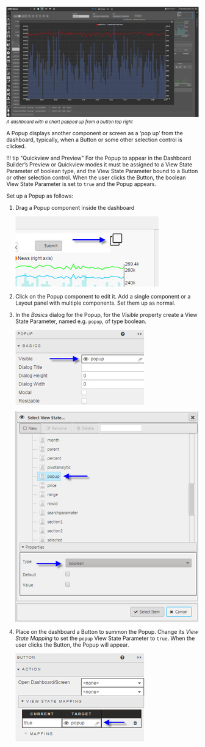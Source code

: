 ![Screenshot](img/popupobr.jpg)  
_<small>A dashboard with a chart popped up from a button top right</small>_

A Popup displays another component or screen as a ‘pop up’ from the dashboard, typically, when a Button or some other selection control is clicked. 

!!! tip "Quickview and Preview"
    For the Popup to appear in the Dashboard Builder’s Preview or Quickview modes it must be assigned to a View State Parameter of boolean type, and the View State Parameter bound to a Button or other selection control. When the user clicks the Button, the boolean View State Parameter is set to `true` and the Popup appears. 

Set up a Popup as follows: 

1. Drag a Popup component inside the dashboard

    ![Screenshot](img/popuphtmllight.jpg)

2. Click on the Popup component to edit it. Add a single component or a Layout panel with multiple components. Set them up as normal. 

3. In the _Basics_ dialog for the Popup, for the _Visible_ property create a View State Parameter, named e.g. `popup`, of type boolean. 

    ![Screenshot](img/popuppropertieshtmllight.jpg)

    ![Screenshot](img/popupboolean.jpg)

    <!-- The size and type of the dialog can be set from the _Basics_ properties. WTF? -->

4. Place on the dashboard a Button to summon the Popup. Change its _View State Mapping_ to set the `popup` View State Parameter to `true`. When the user clicks the Button, the Popup will appear.

    ![Screenshot](img/popupbuttonhtmllight.jpg)



